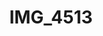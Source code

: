 ---
pid: '169'
layout: photos
title: IMG_4513
filename: IMG_4513.jpg
caption: craftsman candlesticks
permalink: "/photos/169.html"
---